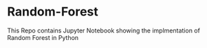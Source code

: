 # Random-Forest

This Repo contains Jupyter Notebook showing the implmentation of Random Forest in Python
